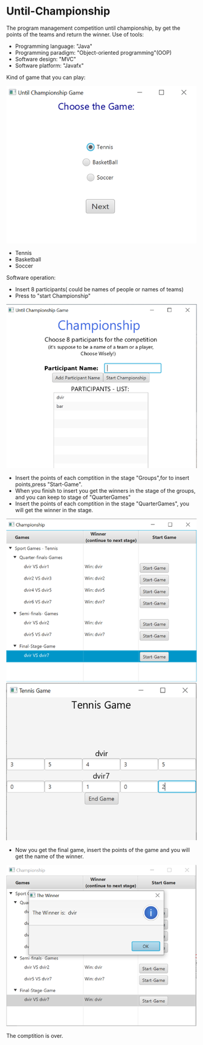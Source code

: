 # Until-Championship
The program management competition until championship,
by get the points of the teams and return the winner.
Use of tools:
* Programming language: "Java"
* Programming paradigm: "Object-oriented programming"(OOP)
* Software design: "MVC"
* Software platform: "Javafx"

Kind of game that you can play:

![1.1](https://github.com/dvirtayeb/Until-Championship/blob/master/1.1.png)
* Tennis
* Basketball
* Soccer

Software operation:
* Insert 8 participants( could be names of people or names of teams)
* Press to "start Championship"

![1.2](https://github.com/dvirtayeb/Until-Championship/blob/master/1.2.png)
* Insert the points of each comptition in the stage "Groups",for to insert points,press "Start-Game".
* When you finish to insert you get the winners in the stage of the groups, and you can keep to stage of "QuarterGames"
* Insert the points of each comptition in the stage "QuarterGames", you will get the winner in the stage.

![2](https://github.com/dvirtayeb/Until-Championship/blob/master/2.png)
![3](https://github.com/dvirtayeb/Until-Championship/blob/master/3.png)
* Now you get the final game, insert the points of the game and you will get the name of the winner.

![4](https://github.com/dvirtayeb/Until-Championship/blob/master/4.png)

The comptition is over.
